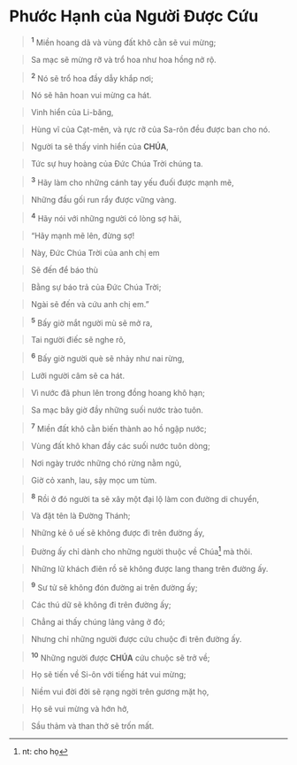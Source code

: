 # Phước Hạnh của Người Được Cứu

> <sup><b>1</b></sup> Miền hoang dã và vùng đất khô cằn sẽ vui mừng;
>


> Sa mạc sẽ mừng rỡ và trổ hoa như hoa hồng nở rộ.
>


> <sup><b>2</b></sup> Nó sẽ trổ hoa đầy dẫy khắp nơi;
>


> Nó sẽ hân hoan vui mừng ca hát.
>


> Vinh hiển của Li-băng,
>


> Hùng vĩ của Cạt-mên, và rực rỡ của Sa-rôn đều được ban cho nó.
>


> Người ta sẽ thấy vinh hiển của **CHÚA**,
>


> Tức sự huy hoàng của Đức Chúa Trời chúng ta.
>


> <sup><b>3</b></sup> Hãy làm cho những cánh tay yếu đuối được mạnh mẽ,
>


> Những đầu gối run rẩy được vững vàng.
>


> <sup><b>4</b></sup> Hãy nói với những người có lòng sợ hãi,
>


> “Hãy mạnh mẽ lên, đừng sợ!
>


> Này, Đức Chúa Trời của anh chị em
>


> Sẽ đến để báo thù
>


> Bằng sự báo trả của Đức Chúa Trời;
>


> Ngài sẽ đến và cứu anh chị em.”
>


> <sup><b>5</b></sup> Bấy giờ mắt người mù sẽ mở ra,
>


> Tai người điếc sẽ nghe rõ,
>


> <sup><b>6</b></sup> Bấy giờ người què sẽ nhảy như nai rừng,
>


> Lưỡi người câm sẽ ca hát.
>


> Vì nước đã phun lên trong đồng hoang khô hạn;
>


> Sa mạc bây giờ đầy những suối nước trào tuôn.
>


> <sup><b>7</b></sup> Miền đất khô cằn biến thành ao hồ ngập nước;
>


> Vùng đất khô khan đầy các suối nước tuôn dòng;
>


> Nơi ngày trước những chó rừng nằm ngủ,
>


> Giờ cỏ xanh, lau, sậy mọc um tùm.
>


> <sup><b>8</b></sup> Rồi ở đó người ta sẽ xây một đại lộ làm con đường di chuyển,
>


> Và đặt tên là Đường Thánh;
>


> Những kẻ ô uế sẽ không được đi trên đường ấy,
>


> Đường ấy chỉ dành cho những người thuộc về Chúa[^1] mà thôi.
>


> Những lữ khách điên rồ sẽ không được lang thang trên đường ấy.
>


> <sup><b>9</b></sup> Sư tử sẽ không đón đường ai trên đường ấy;
>


> Các thú dữ sẽ không đi trên đường ấy;
>


> Chẳng ai thấy chúng lảng vảng ở đó;
>


> Nhưng chỉ những người được cứu chuộc đi trên đường ấy.
>


> <sup><b>10</b></sup> Những người được **CHÚA** cứu chuộc sẽ trở về;
>


> Họ sẽ tiến về Si-ôn với tiếng hát vui mừng;
>


> Niềm vui đời đời sẽ rạng ngời trên gương mặt họ,
>


> Họ sẽ vui mừng và hớn hở,
>


> Sầu thảm và than thở sẽ trốn mất.
>

[^1]: nt: cho họ
